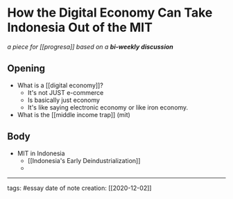 # How the Digital Economy Can Take Indonesia Out of the MIT 
*a piece for [[progresa]] based on a **bi-weekly discussion***

## Opening
- What is a [[digital economy]]?
	- It's not JUST e-commerce
	- Is basically just economy 
	- It's like saying electronic economy or like iron economy. 
- What is the [[middle income trap]] (mit)

## Body
- MIT in Indonesia
	- [[Indonesia's Early Deindustrialization]]
	- 

___
tags: #essay
date of note creation: [[2020-12-02]]

